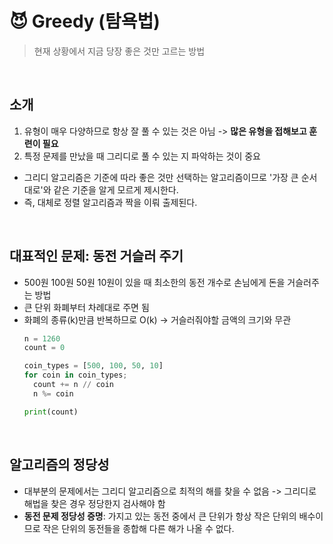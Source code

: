 # 😈 Greedy (탐욕법)
> 현재 상황에서 지금 당장 좋은 것만 고르는 방법

<br/>

## 소개
1. 유형이 매우 다양하므로 항상 잘 풀 수 있는 것은 아님 -> **많은 유형을 접해보고 훈련이 필요**
2. 특정 문제를 만났을 때 그리디로 풀 수 있는 지 파악하는 것이 중요
  - 그리디 알고리즘은 기준에 따라 좋은 것만 선택하는 알고리즘이므로 '가장 큰 순서대로'와 같은 기준을 알게 모르게 제시한다.
  - 즉, 대체로 정렬 알고리즘과 짝을 이뤄 출제된다.

<br/>

## 대표적인 문제: 동전 거슬러 주기
  -  500원 100원 50원 10원이 있을 때 최소한의 동전 개수로 손님에게 돈을 거슬러주는 방법
  -  큰 단위 화폐부터 차례대로 주면 됨
  - 화폐의 종류(k)만큼 반복하므로 O(k) -> 거슬러줘야할 금액의 크기와 무관
    ```python
    n = 1260
    count = 0

    coin_types = [500, 100, 50, 10]
    for coin in coin_types;
      count += n // coin
      n %= coin

    print(count)
    ```

<br/>

## 알고리즘의 정당성
- 대부분의 문제에서는 그리디 알고리즘으로 최적의 해를 찾을 수 없음 -> 그리디로 해법을 찾은 경우 정당한지 검사해야 함
- **동전 문제 정당성 증명**: 가지고 있는 동전 중에서 큰 단위가 항상 작은 단위의 배수이므로 작은 단위의 동전들을 종합해 다른 해가 나올 수 없다.

